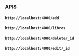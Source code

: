 ### APIS

#### `http://localhost:4000/add`

#### `http://localhost:4000/libros`

#### `http://localhost:4000/delete/_id`

#### `http://localhost:4000/edit/_id`
